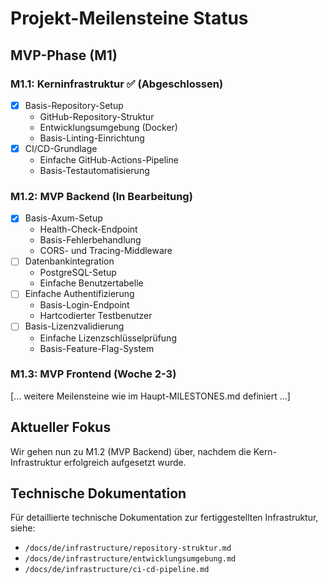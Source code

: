 # Projekt-Meilensteine Status

## MVP-Phase (M1)

### M1.1: Kerninfrastruktur ✅ (Abgeschlossen)

- [x] Basis-Repository-Setup
  - GitHub-Repository-Struktur
  - Entwicklungsumgebung (Docker)
  - Basis-Linting-Einrichtung
- [x] CI/CD-Grundlage
  - Einfache GitHub-Actions-Pipeline
  - Basis-Testautomatisierung

### M1.2: MVP Backend (In Bearbeitung)

- [x] Basis-Axum-Setup
  - Health-Check-Endpoint
  - Basis-Fehlerbehandlung
  - CORS- und Tracing-Middleware
- [ ] Datenbankintegration
  - PostgreSQL-Setup
  - Einfache Benutzertabelle
- [ ] Einfache Authentifizierung
  - Basis-Login-Endpoint
  - Hartcodierter Testbenutzer
- [ ] Basis-Lizenzvalidierung
  - Einfache Lizenzschlüsselprüfung
  - Basis-Feature-Flag-System

### M1.3: MVP Frontend (Woche 2-3)

[... weitere Meilensteine wie im Haupt-MILESTONES.md definiert ...]

## Aktueller Fokus

Wir gehen nun zu M1.2 (MVP Backend) über, nachdem die Kern-Infrastruktur erfolgreich aufgesetzt wurde.

## Technische Dokumentation

Für detaillierte technische Dokumentation zur fertiggestellten Infrastruktur, siehe:

- `/docs/de/infrastructure/repository-struktur.md`
- `/docs/de/infrastructure/entwicklungsumgebung.md`
- `/docs/de/infrastructure/ci-cd-pipeline.md`
